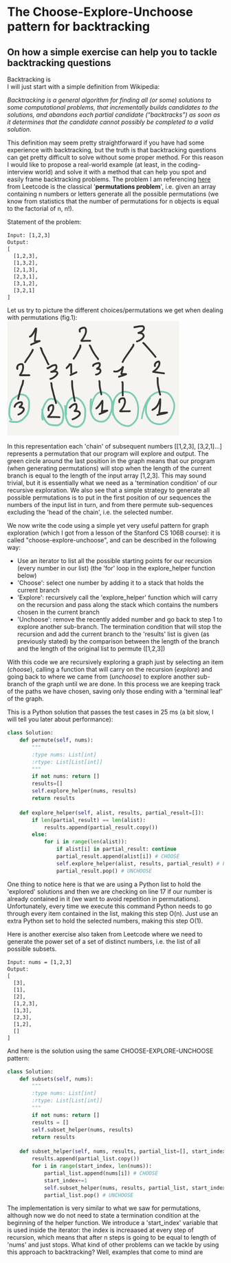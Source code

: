 # The Choose-Explore-Unchoose pattern for backtracking
## On how a simple exercise can help you to tackle backtracking questions

Backtracking is  
I will just start with a simple definition from Wikipedia:

*Backtracking is a general algorithm for finding all (or some) solutions to some computational problems, that incrementally builds candidates to the solutions, and abandons each partial candidate (“backtracks”) as soon as it determines that the candidate cannot possibly be completed to a valid solution.*

This definition may seem pretty straightforward if you have had some experience with backtracking, but the truth is that backtracking questions can get pretty difficult to solve without some proper method.
For this reason I would like to propose a real-world example (at least, in the coding-interview world) and solve it with a method that can help you spot and easily frame backtracking problems.
The problem I am referencing [here](https://leetcode.com/problems/permutations/description/) from Leetcode is the classical '**permutations problem**', i.e. given an array containing n numbers or letters generate all the possible permutations (we know from statistics that the number of permutations for n objects is equal to the factorial of n, n!).

Statement of the problem:
```
Input: [1,2,3]
Output:
[
  [1,2,3],
  [1,3,2],
  [2,1,3],
  [2,3,1],
  [3,1,2],
  [3,2,1]
]
```
Let us try to picture the different choices/permutations we get when dealing with permutations (fig.1):
<img src="dp_choose_explore/54692.jpg" alt="Image not found" width="400"/>

In this representation each 'chain' of subsequent numbers [[1,2,3], [3,2,1]...] represents a permutation that our program will explore and output. The green circle around the last position in the graph means that our program (when generating permutations) will stop when the length of the current branch is equal to the length of the input array [1,2,3]. This may sound trivial, but it is essentially what we need as a 'termination condition' of our recursive exploration.
We also see that a simple strategy to generate all possible permutations is to put in the first position of our sequences the numbers of the input list in turn, and from there permute sub-sequences excluding the 'head of the chain', i.e. the selected number.

We now write the code using a simple yet very useful pattern for graph exploration (which I got from a lesson of the Stanford CS 106B course): it is called "choose-explore-unchoose", and can be described in the following way:
- Use an iterator to list all the possible starting points for our recursion (every number in our list) (the 'for' loop in the explore_helper function below)
- 'Choose': select one number by adding it to a stack that holds the current branch 
- 'Explore': recursively call the 'explore_helper' function which will carry on the recursion and pass along the stack which contains the numbers chosen in the current branch
- 'Unchoose': remove the recently added number and go back to step 1 to explore another sub-branch.
The termination condition that will stop the recursion and add the current branch to the 'results' list is given (as previously stated) by the comparison between the length of the branch and the length of the original list to permute ([1,2,3])

With this code we are recursively exploring a graph just by selecting an item (*choose*), calling a function that will carry on the recursion (*explore*) and going back to where we came from (*unchoose*) to explore another sub-branch of the graph until we are done. In this process we are keeping track of the paths we have chosen, saving only those ending with a 'terminal leaf' of the graph.

This is a Python solution that passes the test cases in 25 ms (a bit slow, I will tell you later about performance):
```python
class Solution:
    def permute(self, nums):
        """
        :type nums: List[int]
        :rtype: List[List[int]]
        """
        if not nums: return []
        results=[]
        self.explore_helper(nums, results)
        return results
 
    def explore_helper(self, alist, results, partial_result=[]):
        if len(partial_result) == len(alist):
            results.append(partial_result.copy())
        else:
            for i in range(len(alist)):
                if alist[i] in partial_result: continue
                partial_result.append(alist[i]) # CHOOSE
                self.explore_helper(alist, results, partial_result) # EXPLORE
                partial_result.pop() # UNCHOOSE
```
One thing to notice here is that we are using a Python list to hold the 'explored' solutions and then we are checking on line 17 if our number is already contained in it (we want to avoid repetition in permutations). Unfortunately, every time we execute this command Python needs to go through every item contained in the list, making this step O(n). Just use an extra Python set to hold the selected numbers, making this step O(1).

Here is another exercise also taken from Leetcode where we need to generate the power set of a set of distinct numbers, i.e. the list of all possible subsets.
```
Input: nums = [1,2,3]
Output:
[
  [3],
  [1],
  [2],
  [1,2,3],
  [1,3],
  [2,3],
  [1,2],
  []
]
```
And here is the solution using the same CHOOSE-EXPLORE-UNCHOOSE pattern:
```python
class Solution:
    def subsets(self, nums):
        """
        :type nums: List[int]
        :rtype: List[List[int]]
        """
        if not nums: return []
        results = []
        self.subset_helper(nums, results)
        return results
        
    def subset_helper(self, nums, results, partial_list=[], start_index=0):
        results.append(partial_list.copy())
        for i in range(start_index, len(nums)):
            partial_list.append(nums[i]) # CHOOSE
            start_index+=1
            self.subset_helper(nums, results, partial_list, start_index) # EXPLORE
            partial_list.pop() # UNCHOOSE
```
The implementation is very similar to what we saw for permutations, although now we do not need to state a termination condition at the beginning of the helper function. We introduce a 'start_index' variable that is used inside the iterator: the index is increaased at every step of recursion, which means that after n steps is going to be equal to length of 'nums' and just stops. 
What kind of other problems can we tackle by using this approach to backtracking? Well, examples that come to mind are 